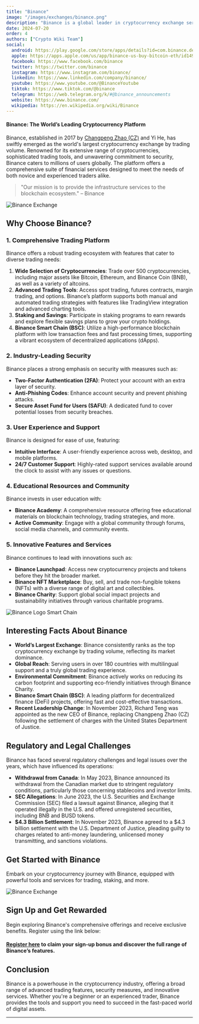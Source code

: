 ```yaml
---
title: "Binance"
image: "/images/exchanges/binance.png"
description: "Binance is a global leader in cryptocurrency exchange services, offering innovative services."
date: 2024-07-20
order: 4
authors: ["Crypto Wiki Team"]
social:
  android: https://play.google.com/store/apps/details?id=com.binance.dev
  apple: https://apps.apple.com/us/app/binance-us-buy-bitcoin-eth/id1492670702
  facebook: https://www.facebook.com/binance
  twitter: https://twitter.com/binance
  instagram: https://www.instagram.com/binance/
  linkedin: https://www.linkedin.com/company/binance/
  youtube: https://www.youtube.com/@BinanceYoutube
  tiktok: https://www.tiktok.com/@binance
  telegram: https://web.telegram.org/k/#@binance_announcements
  website: https://www.binance.com/
  wikipedia: https://en.wikipedia.org/wiki/Binance
---
```


#### Binance: The World’s Leading Cryptocurrency Platform

Binance, established in 2017 by [Changpeng Zhao (CZ)](/crypto-ogs/changpeng-zhao) and Yi He, has swiftly emerged as the world's largest cryptocurrency exchange by trading volume. Renowned for its extensive range of cryptocurrencies, sophisticated trading tools, and unwavering commitment to security, Binance caters to millions of users globally. The platform offers a comprehensive suite of financial services designed to meet the needs of both novice and experienced traders alike.

> "Our mission is to provide the infrastructure services to the blockchain ecosystem." – Binance

![Binance Exchange](/images/exchanges/binance.png)

## Why Choose Binance?

### 1. Comprehensive Trading Platform

Binance offers a robust trading ecosystem with features that cater to diverse trading needs:

1. **Wide Selection of Cryptocurrencies**: Trade over 500 cryptocurrencies, including major assets like Bitcoin, Ethereum, and Binance Coin (BNB), as well as a variety of altcoins.
2. **Advanced Trading Tools**: Access spot trading, futures contracts, margin trading, and options. Binance’s platform supports both manual and automated trading strategies with features like TradingView integration and advanced charting tools.
3. **Staking and Savings**: Participate in staking programs to earn rewards and explore flexible savings plans to grow your crypto holdings.
4. **Binance Smart Chain (BSC)**: Utilize a high-performance blockchain platform with low transaction fees and fast processing times, supporting a vibrant ecosystem of decentralized applications (dApps).

### 2. Industry-Leading Security

Binance places a strong emphasis on security with measures such as:

- **Two-Factor Authentication (2FA)**: Protect your account with an extra layer of security.
- **Anti-Phishing Codes**: Enhance account security and prevent phishing attacks.
- **Secure Asset Fund for Users (SAFU)**: A dedicated fund to cover potential losses from security breaches.

### 3. User Experience and Support

Binance is designed for ease of use, featuring:

- **Intuitive Interface**: A user-friendly experience across web, desktop, and mobile platforms.
- **24/7 Customer Support**: Highly-rated support services available around the clock to assist with any issues or questions.

### 4. Educational Resources and Community

Binance invests in user education with:

- **Binance Academy**: A comprehensive resource offering free educational materials on blockchain technology, trading strategies, and more.
- **Active Community**: Engage with a global community through forums, social media channels, and community events.

### 5. Innovative Features and Services

Binance continues to lead with innovations such as:

- **Binance Launchpad**: Access new cryptocurrency projects and tokens before they hit the broader market.
- **Binance NFT Marketplace**: Buy, sell, and trade non-fungible tokens (NFTs) with a diverse range of digital art and collectibles.
- **Binance Charity**: Support global social impact projects and sustainability initiatives through various charitable programs.

![Binance Logo Smart Chain](/images/posts/binance-smart-chain.png)

## Interesting Facts About Binance

- **World’s Largest Exchange**: Binance consistently ranks as the top cryptocurrency exchange by trading volume, reflecting its market dominance.
- **Global Reach**: Serving users in over 180 countries with multilingual support and a truly global trading experience.
- **Environmental Commitment**: Binance actively works on reducing its carbon footprint and supporting eco-friendly initiatives through Binance Charity.
- **Binance Smart Chain (BSC)**: A leading platform for decentralized finance (DeFi) projects, offering fast and cost-effective transactions.
- **Recent Leadership Change**: In November 2023, Richard Teng was appointed as the new CEO of Binance, replacing Changpeng Zhao (CZ) following the settlement of charges with the United States Department of Justice.

## Regulatory and Legal Challenges

Binance has faced several regulatory challenges and legal issues over the years, which have influenced its operations:

- **Withdrawal from Canada**: In May 2023, Binance announced its withdrawal from the Canadian market due to stringent regulatory conditions, particularly those concerning stablecoins and investor limits.
- **SEC Allegations**: In June 2023, the U.S. Securities and Exchange Commission (SEC) filed a lawsuit against Binance, alleging that it operated illegally in the U.S. and offered unregistered securities, including BNB and BUSD tokens.
- **$4.3 Billion Settlement**: In November 2023, Binance agreed to a $4.3 billion settlement with the U.S. Department of Justice, pleading guilty to charges related to anti-money laundering, unlicensed money transmitting, and sanctions violations.

## Get Started with Binance

Embark on your cryptocurrency journey with Binance, equipped with powerful tools and services for trading, staking, and more.

![Binance Exchange](/images/posts/binance-banner.png)

## Sign Up and Get Rewarded

Begin exploring Binance's comprehensive offerings and receive exclusive benefits. Register using the link below:

#### **[Register here](https://www.binance.com/activity/referral-entry/CPA?ref=CPA_000OF1CRMZ) to claim your sign-up bonus and discover the full range of Binance’s features.**

## Conclusion

Binance is a powerhouse in the cryptocurrency industry, offering a broad range of advanced trading features, security measures, and innovative services. Whether you're a beginner or an experienced trader, Binance provides the tools and support you need to succeed in the fast-paced world of digital assets.

---

